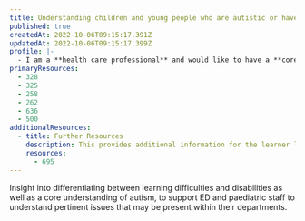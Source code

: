 ```yaml
---
title: Understanding children and young people who are autistic or have a learning disability
published: true
createdAt: 2022-10-06T09:15:17.391Z
updatedAt: 2022-10-06T09:15:17.399Z
profile: |-
  - I am a **health care professional** and would like to have a **core understanding of learning disability, learning difficulties and autism** to adjust or support my care and treatment of children and young people and their parents or carers within the Emergency Department or on a paediatric ward.
primaryResources:
  - 328
  - 325
  - 258
  - 262
  - 636
  - 500
additionalResources:
  - title: Further Resources
    description: This provides additional information for the learner looking to extend their exploration of the subject matter beyond the initial rapid access list.
    resources:
      - 695
---
```

Insight into differentiating between learning difficulties and disabilities as well as a core understanding of autism, to support ED and paediatric staff to understand pertinent issues that may be present within their departments.